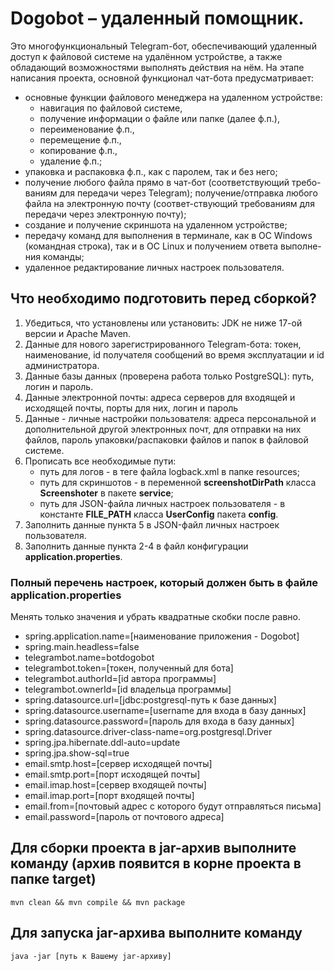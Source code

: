 # Dogobot – удаленный помощник.

Это многофункциональный Telegram-бот, обеспечивающий  удаленный доступ к файловой системе на удалённом устройстве, а также обладающий возможностями выполнять действия на нём. На этапе написания проекта, основной функционал чат-бота предусматривает: 
* основные функции файлового менеджера на удаленном устройстве:
  * навигация по файловой системе,
  * получение информации о файле или папке (далее ф.п.),
  * переименование ф.п.,
  * перемещение ф.п.,
  * копирование ф.п.,
  * удаление ф.п.;
* упаковка и распаковка ф.п., как с паролем, так и без него;
* получение любого файла прямо в чат-бот (соответствующий требо-ваниям для передачи через Telegram); получение/отправка любого файла на электронную почту (соответ-ствующий требованиям для передачи через электронную почту);
* создание и получение скриншота на удаленном устройстве;
* передачу команд для выполнения в терминале, как в ОС Windows (командная строка), так и в ОС Linux и получением ответа выполне-ния команды;
* удаленное редактирование личных настроек пользователя.

## Что необходимо подготовить перед сборкой?
1. Убедиться, что установлены или установить: JDK не ниже 17-ой версии и Apache Maven. 
2. Данные для нового зарегистрированного Telegram-бота: токен, наименование, id получателя сообщений во время эксплуатации и id администратора.
3. Данные базы данных (проверена работа только PostgreSQL): путь, логин и пароль.
4. Данные электронной почты: адреса серверов для входящей и исходящей почты, порты для них, логин и пароль
5. Данные - личные настройки пользователя: адреса персональной и дополнительной другой электронных почт, для отправки на них файлов, пароль упаковки/распаковки файлов и папок в файловой системе.
6. Прописать все необходимые пути:
   - путь для логов - в теге <property name="HOME_LOG" value="..\logs\dogo.log"/> файла logback.xml в папке resources;
   - путь для скриншотов - в переменной **screenshotDirPath** класса **Screenshoter** в пакете **service**;
   - путь для JSON-файла личных настроек пользователя - в константе **FILE_PATH** класса **UserConfig** пакета **config**. 
7. Заполнить данные пункта 5 в JSON-файл личных настроек пользователя.
8. Заполнить данные пункта 2-4 в файл конфигурации **application.properties**.

### Полный перечень настроек, который должен быть в файле **application.properties**
Менять только значения и убрать квадратные скобки после равно.
* spring.application.name=[наименование приложения - Dogobot]
* spring.main.headless=false
* telegrambot.name=botdogobot
* telegrambot.token=[токен, полученный для бота]
* telegrambot.authorId=[id автора программы]
* telegrambot.ownerId=[id владельца программы]
* spring.datasource.url=[jdbc:postgresql-путь к базе данных]
* spring.datasource.username=[username для входа в базу данных]
* spring.datasource.password=[пароль для входа в базу данных]
* spring.datasource.driver-class-name=org.postgresql.Driver
* spring.jpa.hibernate.ddl-auto=update
* spring.jpa.show-sql=true
* email.smtp.host=[сервер исходящей почты]
* email.smtp.port=[порт исходящей почты]
* email.imap.host=[сервер входящей почты]
* email.imap.port=[порт входящей почты]
* email.from=[почтовый адрес с которого будут отправляться письма]
* email.password=[пароль от почтового адреса]

## Для сборки проекта в jar-архив выполните команду (архив появится в корне проекта в папке **target**)

`mvn clean && mvn compile && mvn package`

## Для запуска jar-архива выполните команду

`java -jar [путь к Вашему jar-архиву]`

